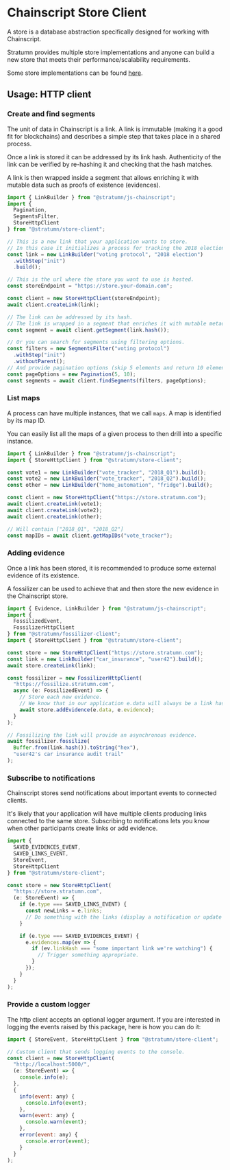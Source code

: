 # Chainscript Store Client

A store is a database abstraction specifically designed for working with
Chainscript.

Stratumn provides multiple store implementations and anyone can build a
new store that meets their performance/scalability requirements.

Some store implementations can be found [here](https://github.com/stratumn/go-core).

## Usage: HTTP client

### Create and find segments

The unit of data in Chainscript is a link. A link is immutable (making it a
good fit for blockchains) and describes a simple step that takes place in a
shared process.

Once a link is stored it can be addressed by its link hash. Authenticity of the
link can be verified by re-hashing it and checking that the hash matches.

A link is then wrapped inside a segment that allows enriching it with mutable
data such as proofs of existence (evidences).

```javascript
import { LinkBuilder } from "@stratumn/js-chainscript";
import {
  Pagination,
  SegmentsFilter,
  StoreHttpClient
} from "@stratumn/store-client";

// This is a new link that your application wants to store.
// In this case it initializes a process for tracking the 2018 election.
const link = new LinkBuilder("voting protocol", "2018 election")
  .withStep("init")
  .build();

// This is the url where the store you want to use is hosted.
const storeEndpoint = "https://store.your-domain.com";

const client = new StoreHttpClient(storeEndpoint);
await client.createLink(link);

// The link can be addressed by its hash.
// The link is wrapped in a segment that enriches it with mutable metadata.
const segment = await client.getSegment(link.hash());

// Or you can search for segments using filtering options.
const filters = new SegmentsFilter("voting protocol")
  .withStep("init")
  .withoutParent();
// And provide pagination options (skip 5 elements and return 10 elements).
const pageOptions = new Pagination(5, 10);
const segments = await client.findSegments(filters, pageOptions);
```

### List maps

A process can have multiple instances, that we call `maps`. A map is identified
by its map ID.

You can easily list all the maps of a given process to then drill into a
specific instance.

```javascript
import { LinkBuilder } from "@stratumn/js-chainscript";
import { StoreHttpClient } from "@stratumn/store-client";

const vote1 = new LinkBuilder("vote_tracker", "2018_Q1").build();
const vote2 = new LinkBuilder("vote_tracker", "2018_Q2").build();
const other = new LinkBuilder("home_automation", "fridge").build();

const client = new StoreHttpClient("https://store.stratumn.com");
await client.createLink(vote1);
await client.createLink(vote2);
await client.createLink(other);

// Will contain ["2018_Q1", "2018_Q2"]
const mapIDs = await client.getMapIDs("vote_tracker");
```

### Adding evidence

Once a link has been stored, it is recommended to produce some external
evidence of its existence.

A fossilizer can be used to achieve that and then store the new evidence in the
Chainscript store.

```javascript
import { Evidence, LinkBuilder } from "@stratumn/js-chainscript";
import {
  FossilizedEvent,
  FossilizerHttpClient
} from "@stratumn/fossilizer-client";
import { StoreHttpClient } from "@stratumn/store-client";

const store = new StoreHttpClient("https://store.stratumn.com");
const link = new LinkBuilder("car_insurance", "user42").build();
await store.createLink(link);

const fossilizer = new FossilizerHttpClient(
  "https://fossilize.stratumn.com",
  async (e: FossilizedEvent) => {
    // Store each new evidence.
    // We know that in our application e.data will always be a link hash.
    await store.addEvidence(e.data, e.evidence);
  }
);

// Fossilizing the link will provide an asynchronous evidence.
await fossilizer.fossilize(
  Buffer.from(link.hash()).toString("hex"),
  "user42's car insurance audit trail"
);
```

### Subscribe to notifications

Chainscript stores send notifications about important events to connected
clients.

It's likely that your application will have multiple clients producing links
connected to the same store. Subscribing to notifications lets you know when
other participants create links or add evidence.

```javascript
import {
  SAVED_EVIDENCES_EVENT,
  SAVED_LINKS_EVENT,
  StoreEvent,
  StoreHttpClient
} from "@stratumn/store-client";

const store = new StoreHttpClient(
  "https://store.stratumn.com",
  (e: StoreEvent) => {
    if (e.type === SAVED_LINKS_EVENT) {
      const newLinks = e.links;
      // Do something with the links (display a notification or update UI).
    }

    if (e.type === SAVED_EVIDENCES_EVENT) {
      e.evidences.map(ev => {
        if (ev.linkHash === "some important link we're watching") {
          // Trigger something appropriate.
        }
      });
    }
  }
);
```

### Provide a custom logger

The http client accepts an optional logger argument.
If you are interested in logging the events raised by this package, here is how
you can do it:

```javascript
import { StoreEvent, StoreHttpClient } from "@stratumn/store-client";

// Custom client that sends logging events to the console.
const client = new StoreHttpClient(
  "http://localhost:5000/",
  (e: StoreEvent) => {
    console.info(e);
  },
  {
    info(event: any) {
      console.info(event);
    },
    warn(event: any) {
      console.warn(event);
    },
    error(event: any) {
      console.error(event);
    }
  }
);
```
